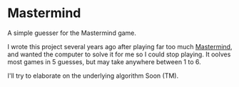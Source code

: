# Mastermind
A simple guesser for the Mastermind game.

I wrote this project several years ago after playing far too much [Mastermind](https://en.wikipedia.org/wiki/Mastermind_(board_game)),
and wanted the computer to solve it for me so I could stop playing. It oolves most games in 5 guesses, but may take anywhere between 1 to 6.

I'll try to elaborate on the underlying algorithm Soon (TM).
